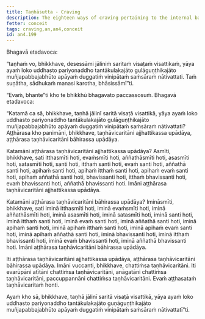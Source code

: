 ```yaml
---
title: Taṇhāsutta - Craving
description: The eighteen ways of craving pertaining to the internal bases, and the eighteen ways of craving pertaining to the external bases.
fetter: conceit
tags: craving,an,an4,conceit
id: an4.199
---
```


Bhagavā etadavoca:

“taṇhaṁ vo, bhikkhave, desessāmi jāliniṁ saritaṁ visaṭaṁ visattikaṁ, yāya ayaṁ loko uddhasto pariyonaddho tantākulakajāto gulāguṇṭhikajāto muñjapabbajabhūto apāyaṁ duggatiṁ vinipātaṁ saṁsāraṁ nātivattati. Taṁ suṇātha, sādhukaṁ manasi karotha, bhāsissāmī”ti.

“Evaṁ, bhante”ti kho te bhikkhū bhagavato paccassosuṁ. Bhagavā etadavoca:

“Katamā ca sā, bhikkhave, taṇhā jālinī saritā visaṭā visattikā, yāya ayaṁ loko uddhasto pariyonaddho tantākulakajāto gulāguṇṭhikajāto muñjapabbajabhūto apāyaṁ duggatiṁ vinipātaṁ saṁsāraṁ nātivattati? Aṭṭhārasa kho panimāni, bhikkhave, taṇhāvicaritāni ajjhattikassa upādāya, aṭṭhārasa taṇhāvicaritāni bāhirassa upādāya.

Katamāni aṭṭhārasa taṇhāvicaritāni ajjhattikassa upādāya? Asmīti, bhikkhave, sati itthasmīti hoti, evaṁsmīti hoti, aññathāsmīti hoti, asasmīti hoti, satasmīti hoti, santi hoti, itthaṁ santi hoti, evaṁ santi hoti, aññathā santi hoti, apihaṁ santi hoti, apihaṁ itthaṁ santi hoti, apihaṁ evaṁ santi hoti, apihaṁ aññathā santi hoti, bhavissanti hoti, itthaṁ bhavissanti hoti, evaṁ bhavissanti hoti, aññathā bhavissanti hoti. Imāni aṭṭhārasa taṇhāvicaritāni ajjhattikassa upādāya.

Katamāni aṭṭhārasa taṇhāvicaritāni bāhirassa upādāya? Imināsmīti, bhikkhave, sati iminā itthasmīti hoti, iminā evaṁsmīti hoti, iminā aññathāsmīti hoti, iminā asasmīti hoti, iminā satasmīti hoti, iminā santi hoti, iminā itthaṁ santi hoti, iminā evaṁ santi hoti, iminā aññathā santi hoti, iminā apihaṁ santi hoti, iminā apihaṁ itthaṁ santi hoti, iminā apihaṁ evaṁ santi hoti, iminā apihaṁ aññathā santi hoti, iminā bhavissanti hoti, iminā itthaṁ bhavissanti hoti, iminā evaṁ bhavissanti hoti, iminā aññathā bhavissanti hoti. Imāni aṭṭhārasa taṇhāvicaritāni bāhirassa upādāya.

Iti aṭṭhārasa taṇhāvicaritāni ajjhattikassa upādāya, aṭṭhārasa taṇhāvicaritāni bāhirassa upādāya. Imāni vuccanti, bhikkhave, chattiṁsa taṇhāvicaritāni. Iti evarūpāni atītāni chattiṁsa taṇhāvicaritāni, anāgatāni chattiṁsa taṇhāvicaritāni, paccuppannāni chattiṁsa taṇhāvicaritāni. Evaṁ aṭṭhasataṁ taṇhāvicaritaṁ honti.

Ayaṁ kho sā, bhikkhave, taṇhā jālinī saritā visaṭā visattikā, yāya ayaṁ loko uddhasto pariyonaddho tantākulakajāto guṇāguṇṭhikajāto muñjapabbajabhūto apāyaṁ duggatiṁ vinipātaṁ saṁsāraṁ nātivattatī”ti.
